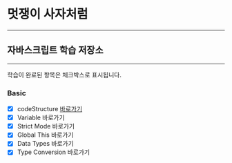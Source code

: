 # 멋쟁이 사자처럼

---

## 자바스크립트 학습 저장소

---

학습이 완료된 항목은 체크박스로 표시됩니다.

### Basic

- [x] codeStructure [바로가기](http://www.naver.com)
- [x] Variable 바로가기
- [x] Strict Mode 바로가기
- [x] Global This 바로가기
- [x] Data Types 바로가기
- [x] Type Conversion 바로가기
